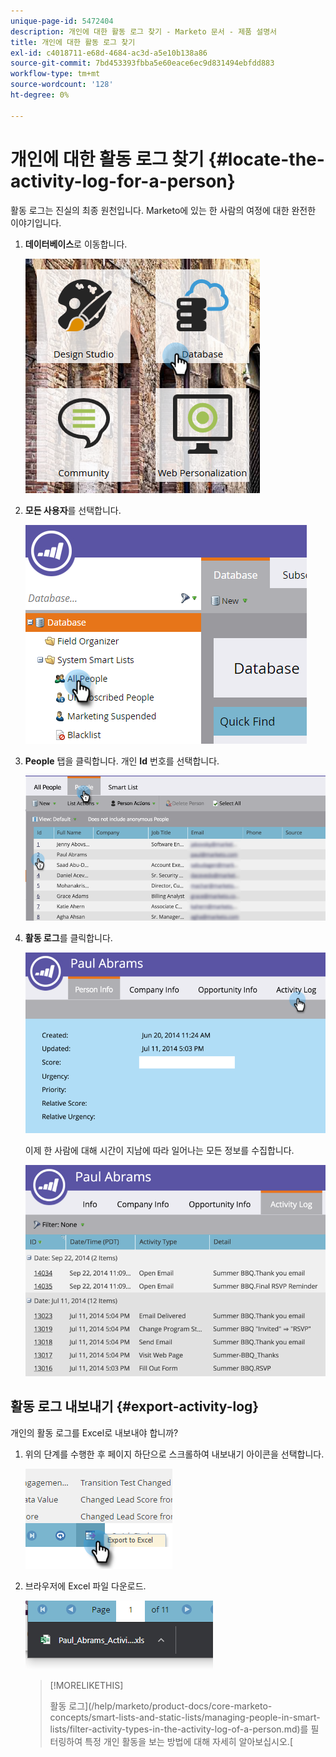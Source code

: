 ```yaml
---
unique-page-id: 5472404
description: 개인에 대한 활동 로그 찾기 - Marketo 문서 - 제품 설명서
title: 개인에 대한 활동 로그 찾기
exl-id: c4018711-e68d-4684-ac3d-a5e10b138a86
source-git-commit: 7bd453393fbba5e60eace6ec9d831494ebfdd883
workflow-type: tm+mt
source-wordcount: '128'
ht-degree: 0%

---
```


# 개인에 대한 활동 로그 찾기 {#locate-the-activity-log-for-a-person}

활동 로그는 진실의 최종 원천입니다. Marketo에 있는 한 사람의 여정에 대한 완전한 이야기입니다.

1. **데이터베이스**&#x200B;로 이동합니다.

   ![](assets/locate-the-activity-log-for-a-person-1.png)

1. **모든 사용자**&#x200B;를 선택합니다.

   ![](assets/locate-the-activity-log-for-a-person-2.png)

1. **People** 탭을 클릭합니다. 개인 **Id** 번호를 선택합니다.

   ![](assets/locate-the-activity-log-for-a-person-3.png)

1. **활동 로그**&#x200B;를 클릭합니다.

   ![](assets/locate-the-activity-log-for-a-person-4.png)

   이제 한 사람에 대해 시간이 지남에 따라 일어나는 모든 정보를 수집합니다.

   ![](assets/locate-the-activity-log-for-a-person-5.png)

## 활동 로그 내보내기 {#export-activity-log}

개인의 활동 로그를 Excel로 내보내야 합니까?

1. 위의 단계를 수행한 후 페이지 하단으로 스크롤하여 내보내기 아이콘을 선택합니다.

   ![](assets/locate-the-activity-log-for-a-person-6.png)

1. 브라우저에 Excel 파일 다운로드.

   ![](assets/locate-the-activity-log-for-a-person-7.png)

   >[!MORELIKETHIS]
   >
   >활동 로그](/help/marketo/product-docs/core-marketo-concepts/smart-lists-and-static-lists/managing-people-in-smart-lists/filter-activity-types-in-the-activity-log-of-a-person.md)를 필터링하여 특정 개인 활동을 보는 방법에 대해 자세히 알아보십시오.[
